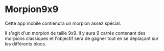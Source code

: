 # Morpion9x9

Cette app mobile contiendra un morpion assez spécial.

Il s'agit d'un morpion de taille 9x9. 
Il y aura 9 carrés contenant des morpions classiques et l'objectif sera de gagner tout en se déplaçant sur les différents blocs.